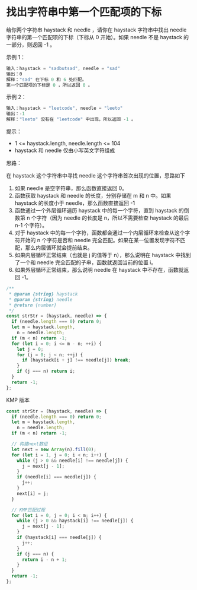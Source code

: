 # 找出字符串中第一个匹配项的下标

给你两个字符串 haystack 和 needle ，请你在 haystack 字符串中找出 needle 字符串的第一个匹配项的下标（下标从 0 开始）。如果 needle 不是 haystack 的一部分，则返回  -1 。

示例 1：

```js
输入：haystack = "sadbutsad", needle = "sad"
输出：0
解释："sad" 在下标 0 和 6 处匹配。
第一个匹配项的下标是 0 ，所以返回 0 。
```

示例 2：

```js
输入：haystack = "leetcode", needle = "leeto"
输出：-1
解释："leeto" 没有在 "leetcode" 中出现，所以返回 -1 。
```

提示：

- 1 <= haystack.length, needle.length <= 104
- haystack 和 needle 仅由小写英文字符组成

思路：

在 haystack 这个字符串中寻找 needle 这个字符串首次出现的位置，思路如下

1. 如果 needle 是空字符串，那么函数直接返回 0。
2. 函数获取 haystack 和 needle 的长度，分别存储在 m 和 n 中。如果 haystack 的长度小于 needle，那么函数直接返回 -1
3. 函数通过一个外层循环遍历 haystack 中的每一个字符，直到 haystack 的倒数第 n 个字符（因为 needle 的长度是 n，所以不需要检查 haystack 的最后 n-1 个字符）。
4. 对于 haystack 中的每一个字符，函数都会通过一个内层循环来检查从这个字符开始的 n 个字符是否和 needle 完全匹配。如果在某一位置发现字符不匹配，那么内层循环就会提前结束。
5. 如果内层循环正常结束（也就是 j 的值等于 n），那么说明在 haystack 中找到了一个和 needle 完全匹配的子串，函数就返回当前的位置 i。
6. 如果外层循环正常结束，那么说明 needle 在 haystack 中不存在，函数就返回 -1。

```js
/**
 * @param {string} haystack
 * @param {string} needle
 * @return {number}
 */
const strStr = (haystack, needle) => {
  if (needle.length === 0) return 0;
  let m = haystack.length,
    n = needle.length;
  if (m < n) return -1;
  for (let i = 0; i <= m - n; ++i) {
    let j = 0;
    for (j = 0; j < n; ++j) {
      if (haystack[i + j] !== needle[j]) break;
    }
    if (j === n) return i;
  }
  return -1;
};
```

KMP 版本

```js
const strStr = (haystack, needle) => {
  if (needle.length === 0) return 0;
  let m = haystack.length,
    n = needle.length;
  if (m < n) return -1;

  // 构建next数组
  let next = new Array(n).fill(0);
  for (let i = 1, j = 0; i < n; i++) {
    while (j > 0 && needle[i] !== needle[j]) {
      j = next[j - 1];
    }
    if (needle[i] === needle[j]) {
      j++;
    }
    next[i] = j;
  }

  // KMP匹配过程
  for (let i = 0, j = 0; i < m; i++) {
    while (j > 0 && haystack[i] !== needle[j]) {
      j = next[j - 1];
    }
    if (haystack[i] === needle[j]) {
      j++;
    }
    if (j === n) {
      return i - n + 1;
    }
  }
  return -1;
};
```